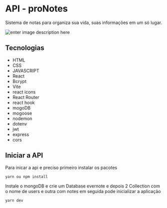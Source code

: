 # API - proNotes

Sistema de notas para organiza sua vida, suas informações em um só lugar. 

![enter image description here](https://github.com/wesleycsv/proNotes-API/blob/main/print.png?raw=true)

## Tecnologias
* HTML
* CSS
* JAVASCRIPT
* React
* Bcrypt
* Vite
* react icons
* React Router
* react hook
* mogoDB
* mogoose
* nodemon
* dotenv
* jwt
* express
* cors

## Iniciar a API

Para inicar a api e preciso primeiro instalar os pacotes

```sh
yarn ou npm install
```
Instale o mongoDB e crie um Database evernote e depois 2 Collection com o nome de users e outra com notes em seguida pode inicializar a aplicação

```sh
yarn dev
```

